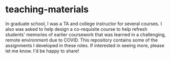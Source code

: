 # teaching-materials

In graduate school, I was a TA and college instructor for several courses. I also was asked to help design a co-requisite course to help refresh students' memories of earlier coursework that was learned in a challenging, remote environment due to COVID. This repository contains some of the assignments I developed in these roles. If interested in seeing more, please let me know. I'd be happy to share!
